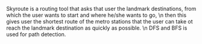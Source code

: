 Skyroute is a routing tool that asks that user the landmark destinations, from which the user wants to start and where he/she wants  to go, 
\n then this gives user the shortest route of the metro stations that the user can take ot reach the landmark destination as quickly as possible.
\n DFS and BFS is used for path detection.
